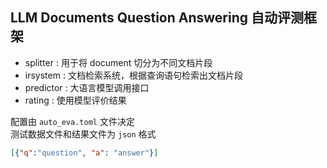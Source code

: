 ## LLM Documents Question Answering 自动评测框架

* splitter  : 用于将 document 切分为不同文档片段
* irsystem  : 文档检索系统，根据查询语句检索出文档片段
* predictor : 大语言模型调用接口
* rating    : 使用模型评价结果

配置由 `auto_eva.toml` 文件决定  
测试数据文件和结果文件为 `json` 格式  
```json
[{"q":"question", "a": "answer"}]
```
